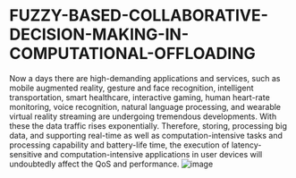 # FUZZY-BASED-COLLABORATIVE-DECISION-MAKING-IN-COMPUTATIONAL-OFFLOADING
Now a days there are high-demanding applications and services, such as mobile augmented reality, gesture and face recognition, intelligent transportation, smart healthcare, interactive gaming, human heart-rate monitoring, voice recognition, natural language processing, and wearable virtual reality streaming are undergoing tremendous developments.
With these the data traffic rises  exponentially. Therefore, storing, processing big data, and supporting real-time as well as computation-intensive tasks and processing capability and battery-life time, the execution of latency-sensitive and computation-intensive applications in user devices will undoubtedly affect the QoS and performance.
![image](https://user-images.githubusercontent.com/66347864/120111855-27f94b80-c191-11eb-9341-e82eee8f9d9e.png)

